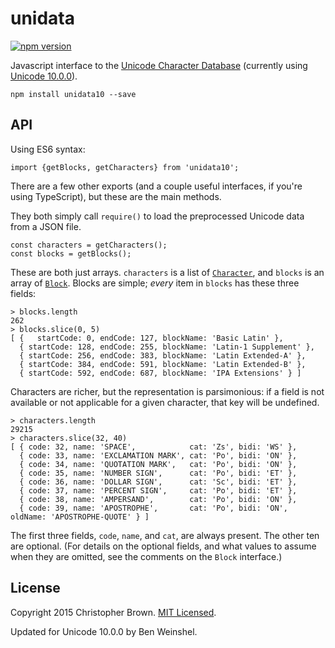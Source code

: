 # unidata

[![npm version](https://badge.fury.io/js/unidata.svg)](https://www.npmjs.com/package/unidata)

Javascript interface to the [Unicode Character Database](http://www.unicode.org/reports/tr44/) (currently using [Unicode 10.0.0](http://www.unicode.org/versions/Unicode10.0.0/)).

    npm install unidata10 --save


## API

Using ES6 syntax:

    import {getBlocks, getCharacters} from 'unidata10';

There are a few other exports (and a couple useful interfaces, if you're using TypeScript), but these are the main methods.

They both simply call `require()` to load the preprocessed Unicode data from a JSON file.

    const characters = getCharacters();
    const blocks = getBlocks();

These are both just arrays. `characters` is a list of [`Character`](index.d.ts), and `blocks` is an array of [`Block`](index.d.ts). Blocks are simple; _every_ item in `blocks` has these three fields:

    > blocks.length
    262
    > blocks.slice(0, 5)
    [ {   startCode: 0, endCode: 127, blockName: 'Basic Latin' },
      { startCode: 128, endCode: 255, blockName: 'Latin-1 Supplement' },
      { startCode: 256, endCode: 383, blockName: 'Latin Extended-A' },
      { startCode: 384, endCode: 591, blockName: 'Latin Extended-B' },
      { startCode: 592, endCode: 687, blockName: 'IPA Extensions' } ]

Characters are richer, but the representation is parsimonious:
if a field is not available or not applicable for a given character, that key will be undefined.

    > characters.length
    29215
    > characters.slice(32, 40)
    [ { code: 32, name: 'SPACE',            cat: 'Zs', bidi: 'WS' },
      { code: 33, name: 'EXCLAMATION MARK', cat: 'Po', bidi: 'ON' },
      { code: 34, name: 'QUOTATION MARK',   cat: 'Po', bidi: 'ON' },
      { code: 35, name: 'NUMBER SIGN',      cat: 'Po', bidi: 'ET' },
      { code: 36, name: 'DOLLAR SIGN',      cat: 'Sc', bidi: 'ET' },
      { code: 37, name: 'PERCENT SIGN',     cat: 'Po', bidi: 'ET' },
      { code: 38, name: 'AMPERSAND',        cat: 'Po', bidi: 'ON' },
      { code: 39, name: 'APOSTROPHE',       cat: 'Po', bidi: 'ON', oldName: 'APOSTROPHE-QUOTE' } ]

The first three fields, `code`, `name`, and `cat`, are always present.
The other ten are optional.
(For details on the optional fields, and what values to assume when they are omitted, see the comments on the `Block` interface.)


## License

Copyright 2015 Christopher Brown. [MIT Licensed](http://chbrown.github.io/licenses/MIT/#2015).

Updated for Unicode 10.0.0 by Ben Weinshel.